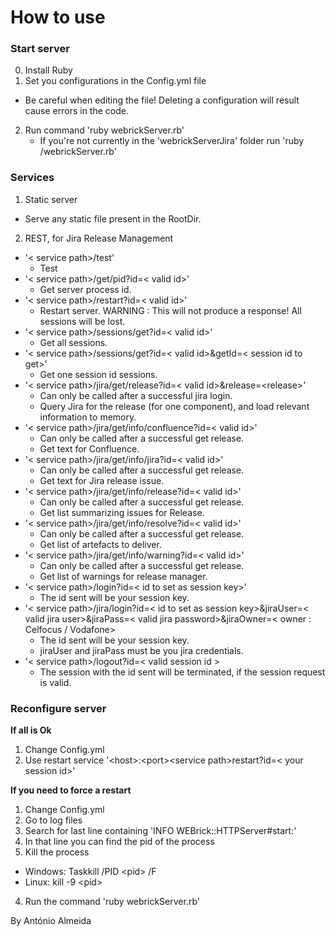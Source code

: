 # How to use
### Start server
0. Install Ruby
1. Set you configurations in the Config.yml file
  - Be careful when editing the file! Deleting a configuration will result cause errors in the code.
2. Run command 'ruby webrickServer.rb'
   - If you're not currently in the 'webrickServerJira' folder run 'ruby <path to folder>/webrickServer.rb'

### Services
1. Static server
  - Serve any static file present in the RootDir.
2. REST, for Jira Release Management
  - '< service path\>/test'
    - Test
  - '< service path\>/get/pid?id=< valid id\>'
    - Get server process id.
  - '< service path\>/restart?id=< valid id\>'
    - Restart server. WARNING : This will not produce a response! All sessions will be lost.
  - '< service path\>/sessions/get?id=< valid id\>'
    - Get all sessions.
  - '< service path\>/sessions/get?id=< valid id\>&getId=< session id to get\>'
    - Get one session id sessions.
  - '< service path\>/jira/get/release?id=< valid id\>&release=<release\>'
    - Can only be called after a successful jira login.
    - Query Jira for the release (for one component), and load relevant information to memory.
  - '< service path\>/jira/get/info/confluence?id=< valid id\>'
    - Can only be called after a successful get release.
    - Get text for Confluence.
  - '< service path\>/jira/get/info/jira?id=< valid id\>'
    - Can only be called after a successful get release.
    - Get text for Jira release issue.
  - '< service path\>/jira/get/info/release?id=< valid id\>'
    - Can only be called after a successful get release.
    - Get list summarizing issues for Release.
  - '< service path\>/jira/get/info/resolve?id=< valid id\>'
    - Can only be called after a successful get release.
    - Get list of artefacts to deliver.
  - '< service path\>/jira/get/info/warning?id=< valid id\>'
    - Can only be called after a successful get release.
    - Get list of warnings for release manager.
  - '< service path\>/login?id=< id to set as session key\>'
    - The id sent will be your session key.
  - '< service path\>/jira/login?id=< id to set as session key\>&jiraUser=< valid jira user\>&jiraPass=< valid jira password\>&jiraOwner=< owner : Celfocus / Vodafone\>
    - The id sent will be your session key.
    - jiraUser and jiraPass must be you jira credentials.
  - '< service path\>/logout?id=< valid session id \>
    - The session with the id sent will be terminated, if the session request is valid.


### Reconfigure server
**If all is Ok**
 1. Change Config.yml
 2. Use restart service '<host\>:<port\><service path\>restart?id=< your session id\>'

**If you need to force a restart**
1. Change Config.yml
2. Go to log files
  1. Search for last line containing 'INFO  WEBrick::HTTPServer#start:'
  2. In that line you can find the pid of the process
3. Kill the process
  - Windows: Taskkill /PID <pid\> /F
  - Linux: kill -9 <pid\>
4. Run the command 'ruby webrickServer.rb'

By António Almeida
